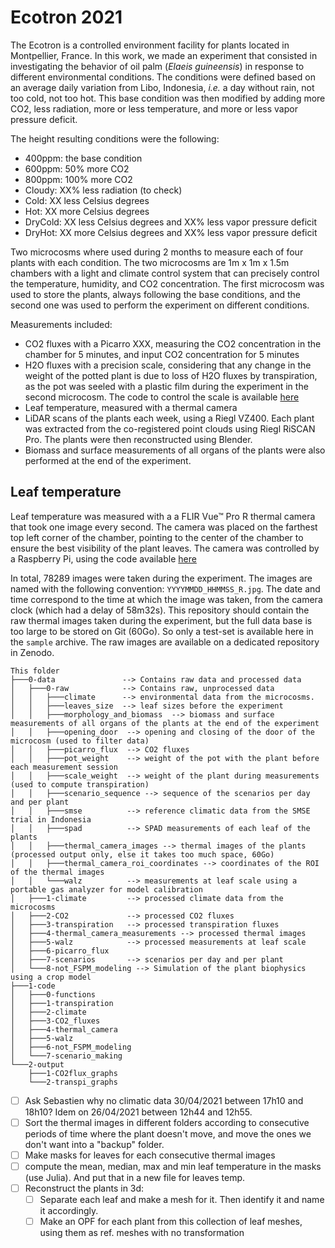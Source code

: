 # Ecotron 2021

The Ecotron is a controlled environment facility for plants located in Montpellier, France. In this work, we made an experiment that consisted in investigating the behavior of oil palm (*Elaeis guineensis*) in response to different environmental conditions. The conditions were defined based on an average daily variation from Libo, Indonesia, *i.e.* a day without rain, not too cold, not too hot. This base condition was then modified by adding more CO2, less radiation, more or less temperature, and more or less vapor pressure deficit. 

The height resulting conditions were the following:

- 400ppm: the base condition
- 600ppm: 50% more CO2
- 800ppm: 100% more CO2
- Cloudy: XX% less radiation (to check)
- Cold: XX less Celsius degrees 
- Hot: XX more Celsius degrees
- DryCold: XX less Celsius degrees and XX% less vapor pressure deficit
- DryHot: XX more Celsius degrees and XX% less vapor pressure deficit
 
Two microcosms where used during 2 months to measure each of four plants with each condition. The two microcosms are 1m x 1m x 1.5m chambers with a light and climate control system that can precisely control the temperature, humidity, and CO2 concentration. The first microcosm was used to store the plants, always following the base conditions, and the second one was used to perform the experiment on different conditions. 

Measurements included: 

- CO2 fluxes with a Picarro XXX, measuring the CO2 concentration in the chamber for 5 minutes, and input CO2 concentration for 5 minutes
- H2O fluxes with a precision scale, considering that any change in the weight of the potted plant is due to loss of H2O fluxes by transpiration, as the pot was seeled with a plastic film during the experiment in the second microcosm. The code to control the scale is available [here](https://github.com/ARCHIMED-platform/Precision_scale-Raspberry_Pi)
- Leaf temperature, measured with a thermal camera
- LiDAR scans of the plants each week, using a Riegl VZ400. Each plant was extracted from the co-registered point clouds using Riegl RiSCAN Pro. The plants were then reconstructed using Blender.
- Biomass and surface measurements of all organs of the plants were also performed at the end of the experiment.


## Leaf temperature

Leaf temperature was measured with a a FLIR Vue™ Pro R thermal camera that took one image every second. The camera was placed on the farthest top left corner of the chamber, pointing to the center of the chamber to ensure the best visibility of the plant leaves. The camera was controlled by a Raspberry Pi, using the code available [here](https://github.com/ARCHIMED-platform/FLIR_Vue_Pro-Raspberri_Pi)

In total, 78289 images were taken during the experiment. The images are named with the following convention: `YYYYMMDD_HHMMSS_R.jpg`. The date and time correspond to the time at which the image was taken, from the camera clock (which had a delay of 58m32s).
This repository should contain the raw thermal images taken during the experiment, but the full data base is too large to be stored on Git (60Go). So only a test-set is available here in the `sample` archive. The raw images are available on a dedicated repository in Zenodo.


```
This folder
├───0-data               --> Contains raw data and processed data
│   ├───0-raw            --> Contains raw, unprocessed data
│   │   ├───climate      --> environmental data from the microcosms.
│   │   ├───leaves_size  --> leaf sizes before the experiment
│   │   ├───morphology_and_biomass  --> biomass and surface measurements of all organs of the plants at the end of the experiment
│   │   ├───opening_door  --> opening and closing of the door of the microcosm (used to filter data)
│   │   ├───picarro_flux  --> CO2 fluxes
│   │   ├───pot_weight    --> weight of the pot with the plant before each measurement session
│   │   ├───scale_weight  --> weight of the plant during measurements (used to compute transpiration)
│   │   ├───scenario_sequence --> sequence of the scenarios per day and per plant 
│   │   ├───smse          --> reference climatic data from the SMSE trial in Indonesia
│   │   ├───spad          --> SPAD measurements of each leaf of the plants
│   │   ├───thermal_camera_images --> thermal images of the plants (processed output only, else it takes too much space, 60Go)
│   │   ├───thermal_camera_roi_coordinates --> coordinates of the ROI of the thermal images
│   │   └───walz          --> measurements at leaf scale using a portable gas analyzer for model calibration
│   ├───1-climate         --> processed climate data from the microcosms
│   ├───2-CO2             --> processed CO2 fluxes
│   ├───3-transpiration   --> processed transpiration fluxes
│   ├───4-thermal_camera_measurements --> processed thermal images
│   ├───5-walz            --> processed measurements at leaf scale
│   ├───6-picarro_flux    
│   ├───7-scenarios       --> scenarios per day and per plant
│   └───8-not_FSPM_modeling --> Simulation of the plant biophysics using a crop model
├───1-code
│   ├───0-functions
│   ├───1-transpiration
│   ├───2-climate
│   ├───3-CO2_fluxes
│   ├───4-thermal_camera
│   ├───5-walz
│   ├───6-not_FSPM_modeling
│   └───7-scenario_making
└───2-output
    ├───1-CO2flux_graphs
    └───2-transpi_graphs
```

- [ ] Ask Sebastien why no climatic data 30/04/2021 between 17h10 and 18h10? Idem on 26/04/2021 between 12h44 and 12h55.
- [ ] Sort the thermal images in different folders according to consecutive periods of time where the plant doesn't move,
and move the ones we don't want into a "backup" folder.
- [ ] Make masks for leaves for each consecutive thermal images
- [ ] compute the mean, median, max and min leaf temperature in the masks (use Julia). And put that in a new file for leaves temp.
- [ ] Reconstruct the plants in 3d:
  - [ ] Separate each leaf and make a mesh for it. Then identify it and name it accordingly.
  - [ ] Make an OPF for each plant from this collection of leaf meshes, using them as ref. meshes with no transformation
